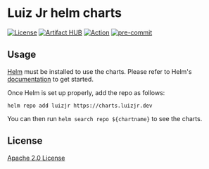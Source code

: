# Luiz Jr helm charts

[![License](https://img.shields.io/badge/License-Apache%202.0-blue.svg)](https://opensource.org/licenses/Apache-2.0)
[![Artifact HUB](https://img.shields.io/endpoint?url=https://artifacthub.io/badge/repository/kong-z)](https://artifacthub.io/packages/search?repo=kong-z)
[![Action](https://github.com/KongZ/charts/workflows/Release%20Charts/badge.svg?branch=main)](https://github.com/KongZ/charts/actions)
[![pre-commit](https://img.shields.io/badge/pre--commit-enabled-brightgreen?logo=pre-commit&logoColor=white)](https://github.com/pre-commit/pre-commit)

## Usage

[Helm](https://helm.sh) must be installed to use the charts.
Please refer to Helm's [documentation](https://helm.sh/docs/) to get started.

Once Helm is set up properly, add the repo as follows:

```console
helm repo add luizjr https://charts.luizjr.dev
```

You can then run `helm search repo ${chartname}` to see the charts.

## License

[Apache 2.0 License](./LICENSE)
